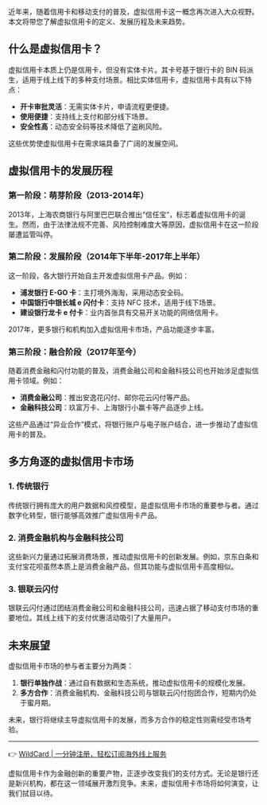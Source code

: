 近年来，随着信用卡和移动支付的普及，虚拟信用卡这一概念再次进入大众视野。本文将带您了解虚拟信用卡的定义、发展历程及未来趋势。

## 什么是虚拟信用卡？

虚拟信用卡本质上仍是信用卡，但没有实体卡片。其卡号基于银行卡的 BIN 码派生，适用于线上线下的多种支付场景。相比实体信用卡，虚拟信用卡具有以下特点：

- **开卡审批灵活**：无需实体卡片，申请流程更便捷。
- **使用便捷**：支持线上支付和部分线下场景。
- **安全性高**：动态安全码等技术降低了盗刷风险。

这些优势使虚拟信用卡在需求端具备了广阔的发展空间。

## 虚拟信用卡的发展历程

### 第一阶段：萌芽阶段（2013-2014年）

2013年，上海农商银行与阿里巴巴联合推出“信任宝”，标志着虚拟信用卡的诞生。然而，由于法律法规不完善、风险控制难度大等原因，虚拟信用卡在这一阶段屡遭监管叫停。

### 第二阶段：发展阶段（2014年下半年-2017年上半年）

这一阶段，各大银行开始自主开发虚拟信用卡产品。例如：

- **浦发银行 E-GO 卡**：主打境外海淘，采用动态安全码。
- **中国银行中银长城 e 闪付卡**：支持 NFC 技术，适用于线下场景。
- **建设银行龙卡 e 付卡**：业内首张具有交易开关功能的网络信用卡。

2017年，更多银行和机构加入虚拟信用卡市场，产品功能逐步丰富。

### 第三阶段：融合阶段（2017年至今）

随着消费金融和闪付功能的普及，消费金融公司和金融科技公司也开始涉足虚拟信用卡领域。例如：

- **消费金融公司**：推出安逸花闪付、邮你花云闪付等产品。
- **金融科技公司**：玖富万卡、上海银行小赢卡等产品逐步上线。

这些产品通过“异业合作”模式，将银行账户与电子账户结合，进一步推动了虚拟信用卡的普及。

## 多方角逐的虚拟信用卡市场

### 1. 传统银行

传统银行拥有庞大的用户数据和风控模型，是虚拟信用卡市场的重要参与者。通过数字化转型，银行能够高效推广虚拟信用卡产品。

### 2. 消费金融机构与金融科技公司

这些新兴力量通过拓展消费场景，推动虚拟信用卡的创新发展。例如，京东白条和支付宝花呗虽然本质上是消费金融产品，但其功能与虚拟信用卡高度相似。

### 3. 银联云闪付

银联云闪付通过团结消费金融公司和金融科技公司，迅速占据了移动支付市场的重要地位。其线上线下的支付优惠活动吸引了大量用户。

## 未来展望

虚拟信用卡市场的参与者主要分为两类：

1. **银行单独作战**：通过自有数据和生态系统，推动虚拟信用卡的规模化发展。
2. **多方合作**：消费金融机构、金融科技公司与银联云闪付抱团合作，短期内仍处于蜜月期。

未来，银行将继续主导虚拟信用卡的发展，而多方合作的稳定性则需经受市场考验。

---

👉 [WildCard | 一分钟注册，轻松订阅海外线上服务](https://bit.ly/bewildcard)

虚拟信用卡作为金融创新的重要产物，正逐步改变我们的支付方式。无论是银行还是新兴机构，都在这一领域展开激烈竞争。未来，虚拟信用卡市场将如何演变，让我们拭目以待。